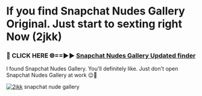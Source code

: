 # If you find Snapchat Nudes Gallery Original. Just start to sexting right Now (2jkk)

<h3>🔴 CLICK HERE 🌐==►► <a href="https://tinyurl.com/mtbk5fxa" rel="nofollow">Snapchat Nudes Gallery Updated finder</a></h3>

I found Snapchat Nudes Gallery. You'll definitely like. Just don't open Snapchat Nudes Gallery at work 😉💬

[![2jkk](https://i.imgur.com/Q8WKrnY.jpeg)](https://tinyurl.com/mtbk5fxa)
snapchat nude gallery